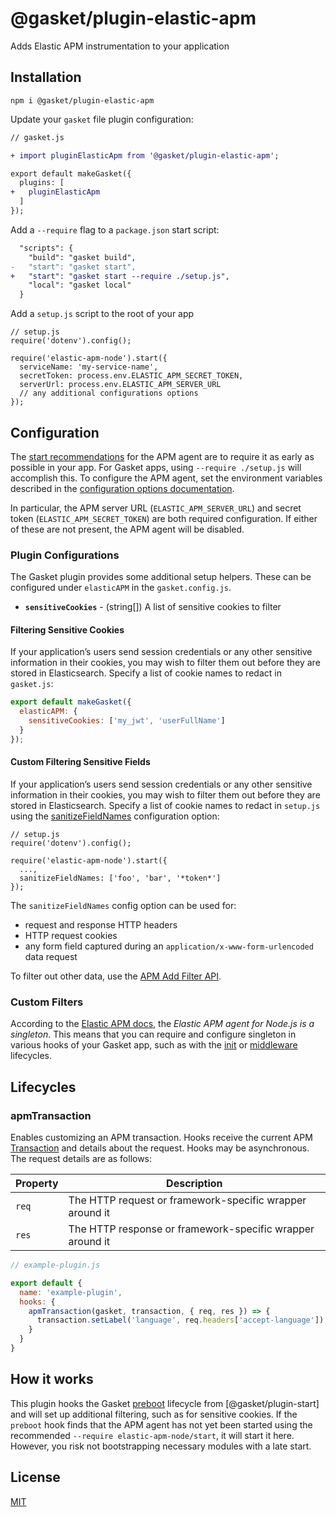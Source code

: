 # @gasket/plugin-elastic-apm

Adds Elastic APM instrumentation to your application

## Installation

```
npm i @gasket/plugin-elastic-apm
```

Update your `gasket` file plugin configuration:

```diff
// gasket.js

+ import pluginElasticApm from '@gasket/plugin-elastic-apm';

export default makeGasket({
  plugins: [
+   pluginElasticApm
  ]
});
```

Add a `--require` flag to a `package.json` start script:

```diff
  "scripts": {
    "build": "gasket build",
-   "start": "gasket start",
+   "start": "gasket start --require ./setup.js",
    "local": "gasket local"
  }
```

Add a `setup.js` script to the root of your app

```
// setup.js
require('dotenv').config();

require('elastic-apm-node').start({
  serviceName: 'my-service-name',
  secretToken: process.env.ELASTIC_APM_SECRET_TOKEN,
  serverUrl: process.env.ELASTIC_APM_SERVER_URL
  // any additional configurations options
});
```

## Configuration

The [start recommendations] for the APM agent are to require it as early as
possible in your app. For Gasket apps, using `--require ./setup.js`
will accomplish this. To configure the APM agent, set the environment variables
described in the [configuration options documentation].

In particular, the APM server URL (`ELASTIC_APM_SERVER_URL`) and secret token
(`ELASTIC_APM_SECRET_TOKEN`) are both required configuration. If either of these
are not present, the APM agent will be disabled.


### Plugin Configurations

The Gasket plugin provides some additional setup helpers. These can be
configured under `elasticAPM` in the `gasket.config.js`.

- **`sensitiveCookies`** - (string[]) A list of sensitive cookies to filter

#### Filtering Sensitive Cookies

If your application’s users send session credentials or any other sensitive
information in their cookies, you may wish to filter them out before they are
stored in Elasticsearch. Specify a list of cookie names to redact in
`gasket.js`:

```js
export default makeGasket({
  elasticAPM: {
    sensitiveCookies: ['my_jwt', 'userFullName']
  }
});
```

#### Custom Filtering Sensitive Fields

If your application’s users send session credentials or any other sensitive
information in their cookies, you may wish to filter them out before they are
stored in Elasticsearch. Specify a list of cookie names to redact in
`setup.js` using the [sanitizeFieldNames] configuration option:

```
// setup.js
require('dotenv').config();

require('elastic-apm-node').start({
  ...,
  sanitizeFieldNames: ['foo', 'bar', '*token*']
});
```

The `sanitizeFieldNames` config option can be used for:
- request and response HTTP headers
- HTTP request cookies
- any form field captured during an `application/x-www-form-urlencoded` data request

To filter out other data, use the [APM Add Filter API].

### Custom Filters

According to the [Elastic APM docs], the _Elastic APM agent for Node.js is a
singleton_. This means that you can require and configure singleton in various
hooks of your Gasket app, such as with the [init] or [middleware] lifecycles.

## Lifecycles

### apmTransaction

Enables customizing an APM transaction. Hooks receive the current APM
[Transaction] and details about the request. Hooks may be asynchronous. The
request details are as follows:

| Property | Description |
|----------|-------------|
| `req`    | The HTTP request or framework-specific wrapper around it |
| `res`    | The HTTP response or framework-specific wrapper around it |

```javascript
// example-plugin.js

export default {
  name: 'example-plugin',
  hooks: {
    apmTransaction(gasket, transaction, { req, res }) => {
      transaction.setLabel('language', req.headers['accept-language']);
    }
  }
}
```

## How it works

This plugin hooks the Gasket [preboot] lifecycle from [@gasket/plugin-start] and
will set up additional filtering, such as for sensitive cookies. If the
`preboot` hook finds that the APM agent has not yet been started using the
recommended `--require elastic-apm-node/start`, it will start it here. However,
you risk not bootstrapping necessary modules with a late start.

## License

[MIT](./LICENSE.md)

<!-- LINKS -->

[preboot]:/packages/gasket-plugin-start/README.md#preboot
[init]:packages/gasket-plugin-command/README.md#init
[middleware]:/packages/gasket-plugin-express/README.md#middleware
[configuration options documentation]:https://www.elastic.co/guide/en/apm/agent/nodejs/current/configuration.html
[start recommendations]:https://www.elastic.co/guide/en/apm/agent/nodejs/master/agent-api.html#apm-start
[Elastic APM docs]:https://www.elastic.co/guide/en/apm/agent/nodejs/master/agent-api.html
[sanitizeFieldNames]:https://www.elastic.co/guide/en/apm/agent/nodejs/4.x/configuration.html#sanitize-field-names
[APM Add Filter API]:https://www.elastic.co/guide/en/apm/agent/nodejs/4.x/agent-api.html#apm-add-filter
[Transaction]:(https://www.elastic.co/guide/en/apm/agent/nodejs/current/transaction-api.html)
